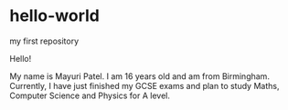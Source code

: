 # hello-world
my first repository 

Hello!

My name is Mayuri Patel. I am 16 years old and am from Birmingham. Currently, I have just finished my GCSE exams and plan to study Maths, Computer Science and Physics for A level. 
